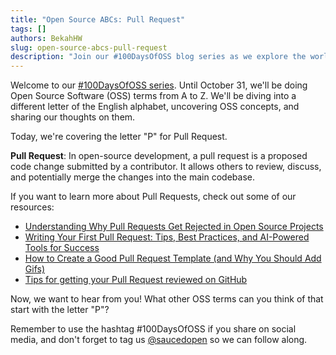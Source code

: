 ```yaml
---
title: "Open Source ABCs: Pull Request"
tags: []
authors: BekahHW
slug: open-source-abcs-pull-request
description: "Join our #100DaysOfOSS blog series as we explore the world of Open Source Software (OSS) from A to Z! Every week, we'll discuss two new letters of the English alphabet. Share your thoughts, ideas, and favorite OSS projects for each letter. Let's celebrate the power of open source together! "
---
```


Welcome to our [#100DaysOfOSS series](https://dev.to/opensauced/100daysofoss-growing-skills-and-real-world-experience-3o5k). Until October 31, we'll be doing  Open Source Software (OSS) terms from A to Z. We'll be diving into a different letter of the English alphabet, uncovering OSS concepts, and sharing our thoughts on them.

Today, we're covering the letter "P" for Pull Request.
<!-- truncate -->

**Pull Request**: In open-source development, a pull request is a proposed code change submitted by a contributor. It allows others to review, discuss, and potentially merge the changes into the main codebase.

If you want to learn more about Pull Requests, check out some of our resources:

- [Understanding Why Pull Requests Get Rejected in Open Source Projects](https://dev.to/opensauced/understanding-why-pull-requests-get-rejected-in-open-source-projects-1jd0)
- [Writing Your First Pull Request: Tips, Best Practices, and AI-Powered Tools for Success](https://dev.to/opensauced/writing-your-first-pull-request-tips-best-practices-and-ai-powered-tools-for-success-3bg9)
- [How to Create a Good Pull Request Template (and Why You Should Add Gifs)](https://dev.to/opensauced/how-to-create-a-good-pull-request-template-and-why-you-should-add-gifs-4i0l)
- [Tips for getting your Pull Request reviewed on GitHub](https://dev.to/opensauced/tip-for-getting-your-pull-request-reviewed-on-github-2b7c)

Now, we want to hear from you! What other OSS terms can you think of that start with the letter "P"?

Remember to use the hashtag #100DaysOfOSS if you share on social media, and don't forget to tag us [@saucedopen](https://twitter.com/saucedopen) so we can follow along.
